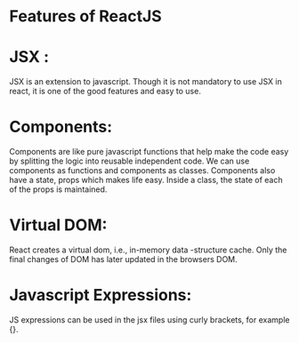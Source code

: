 # Features of ReactJS

# JSX : 
JSX is an extension to javascript. Though it is not mandatory to use JSX in react, it is one of the good features and easy to use.

# Components: 

Components are like pure javascript functions that help make the code easy by splitting the logic into reusable independent code. We can use components as functions and components as classes. Components also have a state, props which makes life easy. Inside a class, the state of each of the props is maintained.

# Virtual DOM: 

React creates a virtual dom, i.e., in-memory data -structure cache. Only the final changes of DOM has later updated in the browsers DOM.

# Javascript Expressions: 

JS expressions can be used in the jsx files using curly brackets, for example {}.
